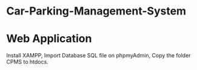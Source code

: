 # Car-Parking-Management-System
# Web Application
Install XAMPP, 
Import Database SQL file on phpmyAdmin, 
Copy the folder CPMS to htdocs.
